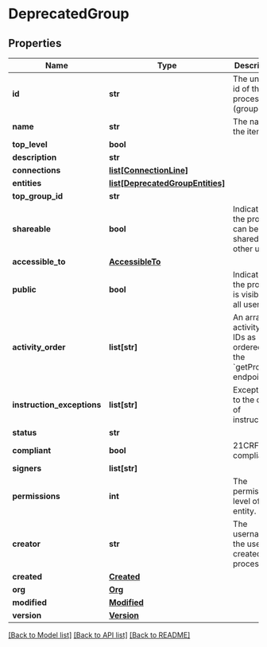 # DeprecatedGroup

## Properties
Name | Type | Description | Notes
------------ | ------------- | ------------- | -------------
**id** | **str** | The unique id of the process (group) | [optional] 
**name** | **str** | The name of the item | [optional] 
**top_level** | **bool** |  | [optional] 
**description** | **str** |  | [optional] 
**connections** | [**list[ConnectionLine]**](ConnectionLine.md) |  | [optional] 
**entities** | [**list[DeprecatedGroupEntities]**](DeprecatedGroupEntities.md) |  | [optional] 
**top_group_id** | **str** |  | [optional] 
**shareable** | **bool** | Indicates if the process can be shared with other users. | [optional] 
**accessible_to** | [**AccessibleTo**](AccessibleTo.md) |  | [optional] 
**public** | **bool** | Indicates if the process is visible to all users. | [optional] 
**activity_order** | **list[str]** | An array of activity/step IDs as ordered in the &#x60;getProcess&#x60; endpoint. | [optional] 
**instruction_exceptions** | **list[str]** | Exceptions to the order of instructions. | [optional] 
**status** | **str** |  | [optional] 
**compliant** | **bool** | 21CRF compliant. | [optional] 
**signers** | **list[str]** |  | [optional] 
**permissions** | **int** | The permission level of the entity. | [optional] 
**creator** | **str** | The username of the user that created this process | [optional] 
**created** | [**Created**](Created.md) |  | [optional] 
**org** | [**Org**](Org.md) |  | [optional] 
**modified** | [**Modified**](Modified.md) |  | [optional] 
**version** | [**Version**](Version.md) |  | [optional] 

[[Back to Model list]](../README.md#documentation-for-models) [[Back to API list]](../README.md#documentation-for-api-endpoints) [[Back to README]](../README.md)

